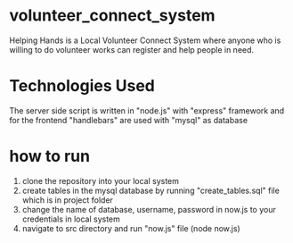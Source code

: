 # volunteer_connect_system
Helping Hands is a Local Volunteer Connect System where anyone who is willing to do volunteer works can register and help people in need.
# Technologies Used
The server side script is written in "node.js" with "express" framework and for the frontend "handlebars" are used with "mysql" as database
# how to run
1. clone the repository into your local system
2. create tables in the mysql database by running "create_tables.sql" file which is in project folder
3. change the name of database, username, password in now.js to your credentials in local system
4. navigate to src directory and run "now.js" file (node now.js)
